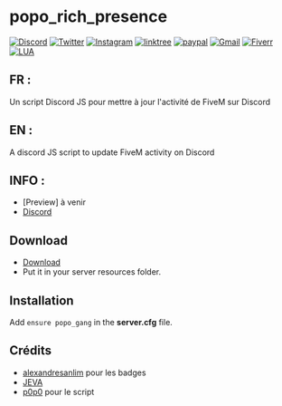 # popo_rich_presence

[![Discord](https://img.shields.io/badge/Discord-5865F2?style=for-the-badge&logo=discord&logoColor=white)](https://discord.gg/yQcMBUUkNc)
[![Twitter](https://img.shields.io/badge/Twitter-1DA1F2?style=for-the-badge&logo=twitter&logoColor=white)](https://twitter.com/L4P0p0)
[![Instagram](https://img.shields.io/badge/Instagram-E4405F?style=for-the-badge&logo=instagram&logoColor=white)](https://www.instagram.com/p0p0_fivem/)
[![linktree](https://img.shields.io/badge/linktree-39E09B?style=for-the-badge&logo=linktree&logoColor=white)](https://linktr.ee/p0p0_l4_t4nch3)
[![paypal](https://img.shields.io/badge/PayPal-00457C?style=for-the-badge&logo=paypal&logoColor=white)](https://paypal.me/p0p0l4t4nch3?country.x=FR&locale.x=fr_FR)
[![Gmail](https://img.shields.io/badge/Gmail-D14836?style=for-the-badge&logo=gmail&logoColor=white)](mailto:popodevfivem@gmail.com)
[![Fiverr](https://img.shields.io/badge/fiverr-1DBF73?style=for-the-badge&logo=fiverr&logoColor=white)](https://fr.fiverr.com/p0p0_l4_t4nch3?up_rollout=true)
[![LUA](https://img.shields.io/badge/Lua-2C2D72?style=for-the-badge&logo=lua&logoColor=white)](https://www.lua.org)


## FR :

Un script Discord JS pour mettre à jour l'activité de FiveM sur Discord


## EN :

A discord JS script to update FiveM activity on Discord

## INFO :

* [Preview] à venir
* [Discord](https://discord.gg/yQcMBUUkNc)

## Download
* [Download](https://github.com/Leap0p0/popo_rich_presence/archive/refs/heads/main.zip)
* Put it in your server resources folder.

## Installation
Add ``ensure popo_gang`` in the **server.cfg** file.

## Crédits

* [alexandresanlim](https://github.com/alexandresanlim) pour les badges
* [JEVA](https://github.com/jevajs)
* [p0p0](https://github.com/Leap0p0) pour le script
